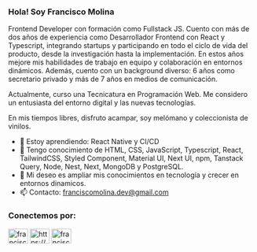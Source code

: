 ### Hola! Soy Francisco Molina

Frontend Developer con formación como Fullstack JS. Cuento con más de dos años de experiencia como Desarrollador Frontend con React y Typescript, integrando startups y participando en todo el ciclo de vida del producto, desde la investigación hasta la implementación. 
En estos años mejore mis habilidades de trabajo en equipo y colaboración en entornos dinámicos. Además, cuento con un background diverso: 6 años como secretario privado y más de 7 años en medios de comunicación.

Actualmente, curso una Tecnicatura en Programación Web. Me considero un entusiasta del entorno digital y las nuevas tecnologías. 

En mis tiempos libres, disfruto acampar, soy melómano y coleccionista de vinilos.

- 🌱 Estoy aprendiendo: React Native y CI/CD
- 💬 Tengo conocimiento de HTML, CSS, JavaScript, Typescript, React, TailwindCSS, Styled Component, Material UI, Next UI, npm, Tanstack Query, Node, Nest, Next, MongoDB y PostgreSQL.
- 🙌 Mi deseo es ampliar mis conocimientos en tecnología y crecer en entornos dinamicos.
- 📫 Contacto: franciscomolina.dev@gmail.com

<h3 align="left">Conectemos por:</h3>
<p align="left">
<a href="https://twitter.com/francisco_wav" target="blank"><img align="center" src="https://raw.githubusercontent.com/rahuldkjain/github-profile-readme-generator/master/src/images/icons/Social/twitter.svg" alt="francisco_wav" height="30" width="40" /></a>
<a href="https://www.linkedin.com/in/franciscomolina-dev/" target="blank"><img align="center" src="https://raw.githubusercontent.com/rahuldkjain/github-profile-readme-generator/master/src/images/icons/Social/linked-in-alt.svg" alt="https://www.linkedin.com/in/franciscomolina-wav/?locale=es_es" height="30" width="40" /></a>
<a href="https://instagram.com/franciscomolina.wav" target="blank"><img align="center" src="https://raw.githubusercontent.com/rahuldkjain/github-profile-readme-generator/master/src/images/icons/Social/instagram.svg" alt="franciscomolina.wav" height="30" width="40" /></a>
</p>


